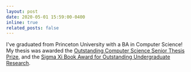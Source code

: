 ```yaml
---
layout: post
date: 2020-05-01 15:59:00-0400
inline: true
related_posts: false
---
```


I've graduated from Princeton University with a BA in Computer Science! My thesis was awarded the [Outstanding Computer Science Senior Thesis Prize](https://www.cs.princeton.edu/news/congratulations-department-computer-science-class-2020), and the [Sigma Xi Book Award for Outstanding Undergraduate Research](https://www.cs.princeton.edu/news/congratulations-department-computer-science-class-2020). 